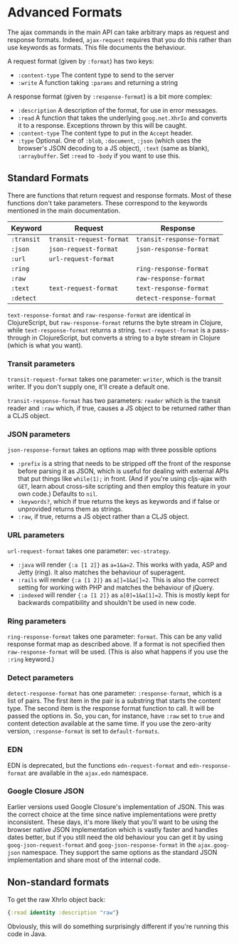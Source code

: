 # Advanced Formats

The ajax commands in the main API can take arbitrary maps as request and response formats.  Indeed, `ajax-request` requires that you do this rather than use keywords as formats.  This file documents the behaviour.

A request format (given by `:format`) has two keys:
* `:content-type` The content type to send to the server
* `:write` A function taking `:params` and returning a string

A response format (given by `:response-format`) is a bit more complex:
* `:description` A description of the format, for use in error messages.
* `:read` A function that takes the underlying `goog.net.XhrIo` and converts it to a response.  Exceptions thrown by this will be caught.
* `:content-type` The content type to put in the `Accept` header.
* `:type` Optional.  One of `:blob`, `:document`, `:json` (which uses the browser's JSON decoding to a JS object), `:text` (same as blank), `:arraybuffer`. Set `:read` to `-body` if you want to use this.

## Standard Formats

There are functions that return request and response formats.  Most of these functions don't take parameters.  These correspond to the keywords mentioned in the main documentation.

| Keyword | Request | Response |
| ------- | ------- | -------- |
| `:transit`  | `transit-request-format` | `transit-response-format` |
| `:json` | `json-request-format` | `json-response-format` |
| `:url`  | `url-request-format` | |
| `:ring` | | `ring-response-format` |
| `:raw`  | | `raw-response-format` |
| `:text`  | `text-request-format` | `text-response-format` |
| `:detect` | | `detect-response-format` |

`text-response-format` and `raw-response-format` are identical in ClojureScript, but `raw-response-format` returns the byte stream in Clojure, while `text-response-format` returns a string. `text-request-format` is a pass-through in ClojureScript, but converts a string to a byte stream in Clojure (which is what you want).

### Transit parameters

`transit-request-format` takes one parameter: `writer`, which is the transit writer.  If you don't supply one, it'll create a default one.

`transit-response-format` has two parameters: `reader` which is the transit reader and `:raw` which, if true, causes a JS object to be returned rather than a CLJS object.

### JSON parameters

`json-response-format` takes an options map with three possible options
* `:prefix` is a string that needs to be stripped off the front of the response before parsing it as JSON, which is useful for dealing with external APIs that put things like `while(1);` in front.  (And if you're using cljs-ajax with `GET`, learn about cross-site scripting and then employ this feature in your own code.)  Defaults to `nil`.
* `:keywords?`, which if true returns the keys as keywords and if false or unprovided returns them as strings.
* `:raw`, if true, returns a JS object rather than a CLJS object.

### URL parameters

`url-request-format` takes one parameter: `vec-strategy`.
* `:java` will render `{:a [1 2]}` as `a=1&a=2`. This works with yada, ASP and Jetty (ring). It also matches the behaviour of superagent.
* `:rails` will render `{:a [1 2]}` as `a[]=1&a[]=2`. This is also the correct setting for working with PHP and matches the behaviour of jQuery.
* `:indexed` will render `{:a [1 2]}` as `a[0]=1&a[1]=2`. This is mostly kept for backwards compatibility and shouldn't be used in new code.

### Ring parameters

`ring-response-format` takes one parameter: `format`. This can be any
valid response format map as described above. If a format is not specified
then `raw-response-format` will be used. (This is also what happens if you use
the `:ring` keyword.)

### Detect parameters

`detect-response-format` has one parameter: `:response-format`, which is a list of pairs.  The first item in the pair is a substring that starts the content type.  The second item is the response format function to call.  It will be passed the options in.  So, you can, for instance, have `:raw` set to `true` and content detection available at the same time.  If you use the zero-arity version, `:response-format` is set to `default-formats`.

### EDN

EDN is deprecated, but the functions `edn-request-format` and `edn-response-format` are available in the `ajax.edn` namespace.

### Google Closure JSON

Earlier versions used Google Closure's implementation of JSON. This was the
correct choice at the time since native implementations were pretty
inconsistent. These days, it's more likely that you'll want to be using the
browser native JSON implementation which is vastly faster and handles dates
better, but if you still need the old behaviour you can get it by using
`goog-json-request-format` and `goog-json-response-format` in the
`ajax.goog-json` namespace. They support the same options as the standard JSON
implementation and share most of the internal code.

## Non-standard formats

To get the raw XhrIo object back:

```clj
{:read identity :description "raw"}
```

Obviously, this will do something surprisingly different if you're running this
code in Java.

